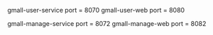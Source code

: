 gmall-user-service port = 8070
gmall-user-web port = 8080

gmall-manage-service port = 8072
gmall-manage-web port = 8082